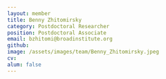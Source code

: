 ```yaml
---
layout: member
title: Benny Zhitomirsky
category: Postdoctoral Researcher
position: Postdoctoral Associate
email: bzhitomi@broadinstitute.org
github: 
image: /assets/images/team/Benny_Zhitomirsky.jpeg
cv:
alum: false
---
```

